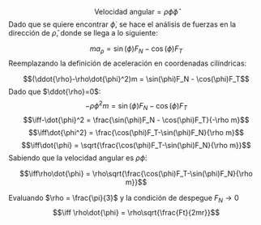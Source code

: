 
$$\text{Velocidad angular}=\rho\dot{\phi}\hat{\phi}$$ 
Dado que se quiere encontrar $\dot{\phi}$, se hace el análisis de fuerzas en la dirección de  $\hat{\rho}$,  donde se llega a lo siguiente: 

$$ma_\rho = \sin(\phi)F_N - \cos(\phi)F_T$$ 
Reemplazando la definición de aceleración en coordenadas cilíndricas: 

$$(\ddot{\rho}-\rho\dot{\phi}^2)m = \sin(\phi)F_N - \cos(\phi)F_T$$ 
Dado que $\ddot{\rho}=0$: 
$$-\rho\dot{\phi}^2m = \sin(\phi)F_N - \cos(\phi)F_T$$ 
$$\iff-\dot{\phi}^2 = \frac{\sin(\phi)F_N - \cos(\phi)F_T}{-\rho m}$$ $$\iff\dot{\phi^2} = \frac{\cos(\phi)F_T-\sin(\phi)F_N}{\rho m}$$$$\iff\dot{\phi} = \sqrt{\frac{\cos(\phi)F_T-\sin(\phi)F_N}{\rho m}}$$ 
Sabiendo que la velocidad angular es $\rho\dot{\phi}$: 

$$\iff\rho\dot{\phi} = \rho\sqrt{\frac{\cos(\phi)F_T-\sin(\phi)F_N}{\rho m}}$$

Evaluando $\rho = \frac{\pi}{3}$ y la condición de despegue $F_N\rightarrow 0$ 
$$\iff \rho\dot{\phi} = \rho\sqrt{\frac{Ft}{2mr}}$$ 

